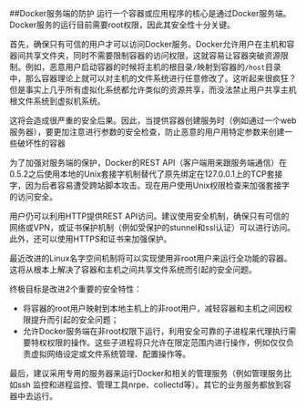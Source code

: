 ##Docker服务端的防护
运行一个容器或应用程序的核心是通过Docker服务端。Docker服务的运行目前需要root权限，因此其安全性十分关键。

首先，确保只有可信的用户才可以访问Docker服务。Docker允许用户在主机和容器间共享文件夹，同时不需要限制容器的访问权限，这就容易让容器突破资源限制。例如，恶意用户启动容器的时候将主机的根目录`/`映射到容器的`/host`目录中，那么容器理论上就可以对主机的文件系统进行任意修改了。这听起来很疯狂？但是事实上几乎所有虚拟化系统都允许类似的资源共享，而没法禁止用户共享主机根文件系统到虚拟机系统。

这将会造成很严重的安全后果。因此，当提供容器创建服务时（例如通过一个web服务器），要更加注意进行参数的安全检查，防止恶意的用户用特定参数来创建一些破坏性的容器

为了加强对服务端的保护，Docker的REST API（客户端用来跟服务端通信）在0.5.2之后使用本地的Unix套接字机制替代了原先绑定在127.0.0.1上的TCP套接字，因为后者容易遭受跨站脚本攻击。现在用户使用Unix权限检查来加强套接字的访问安全。

用户仍可以利用HTTP提供REST API访问。建议使用安全机制，确保只有可信的网络或VPN，或证书保护机制（例如受保护的stunnel和ssl认证）可以进行访问。此外，还可以使用HTTPS和证书来加强保护。

最近改进的Linux名字空间机制将可以实现使用非root用户来运行全功能的容器。这将从根本上解决了容器和主机之间共享文件系统而引起的安全问题。

终极目标是改进2个重要的安全特性：
* 将容器的root用户映射到本地主机上的非root用户，减轻容器和主机之间因权限提升而引起的安全问题；
* 允许Docker服务端在非root权限下运行，利用安全可靠的子进程来代理执行需要特权权限的操作。这些子进程将只允许在限定范围内进行操作，例如仅仅负责虚拟网络设定或文件系统管理、配置操作等。

最后，建议采用专用的服务器来运行Docker和相关的管理服务（例如管理服务比如ssh 监控和进程监控、管理工具nrpe、collectd等）。其它的业务服务都放到容器中去运行。

